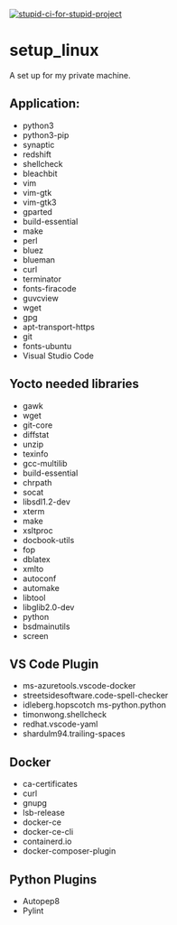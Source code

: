 [![stupid-ci-for-stupid-project](https://github.com/PeyamMaroufi/setup_linux/actions/workflows/ci.yml/badge.svg?branch=main)](https://github.com/PeyamMaroufi/setup_linux/actions/workflows/ci.yml)

# setup_linux
A set up for my private machine.

## Application:
* python3   
* python3-pip   
* synaptic   
* redshift   
* shellcheck   
* bleachbit 
* vim   
* vim-gtk   
* vim-gtk3   
* gparted   
* build-essential   
* make   
* perl 
* bluez   
* blueman   
* curl   
* terminator   
* fonts-firacode   
* guvcview   
* wget 
* gpg   
* apt-transport-https   
* git   
* fonts-ubuntu
* Visual Studio Code

## Yocto needed libraries
* gawk 
* wget
* git-core
* diffstat 
* unzip 
* texinfo 
* gcc-multilib 
* build-essential 
* chrpath 
* socat 
* libsdl1.2-dev 
* xterm 
* make 
* xsltproc 
* docbook-utils 
* fop 
* dblatex 
* xmlto 
* autoconf 
* automake 
* libtool 
* libglib2.0-dev 
* python 
* bsdmainutils 
* screen

## VS Code Plugin
* ms-azuretools.vscode-docker 
* streetsidesoftware.code-spell-checker 
* idleberg.hopscotch ms-python.python
* timonwong.shellcheck 
* redhat.vscode-yaml 
* shardulm94.trailing-spaces

## Docker
* ca-certificates 
* curl 
* gnupg 
* lsb-release 
* docker-ce 
* docker-ce-cli 
* containerd.io 
* docker-composer-plugin

## Python Plugins
* Autopep8
* Pylint
